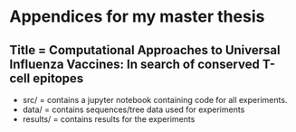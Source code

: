 # Appendices for my master thesis

## Title = Computational Approaches to Universal Influenza Vaccines: In search of conserved T-cell epitopes

- src/ = contains a jupyter notebook containing code for all experiments.
- data/ = contains sequences/tree data used for experiments
- results/ = contains results for the experiments
